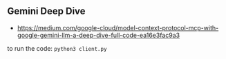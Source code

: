 ## Gemini Deep Dive

* https://medium.com/google-cloud/model-context-protocol-mcp-with-google-gemini-llm-a-deep-dive-full-code-ea16e3fac9a3



to run the code:
`python3 client.py`
